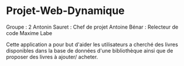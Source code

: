 # Projet-Web-Dynamique
Groupe : 2
Antonin Sauret : Chef de projet
Antoine Bénar : Relecteur de code
Maxime Labe

Cette application a pour but d'aider les utilisateurs a cherché des livres disponibles dans la base de données d'une bibliothèque ainsi que de proposer des livres à ajouter/ acheter.



